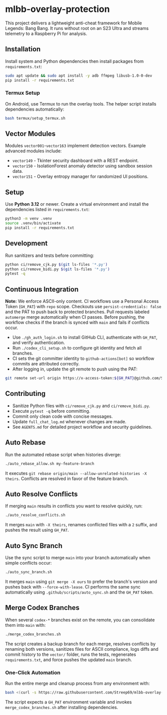 # mlbb-overlay-protection

This project delivers a lightweight anti-cheat framework for Mobile Legends: Bang Bang. It runs without root on an S23 Ultra and streams telemetry to a Raspberry Pi for analysis.

## Installation
Install system and Python dependencies then install packages from `requirements.txt`:

```bash
sudo apt update && sudo apt install -y adb ffmpeg libusb-1.0-0-dev
pip install -r requirements.txt
```

### Termux Setup
On Android, use Termux to run the overlay tools. The helper script installs dependencies automatically:

```bash
bash termux/setup_termux.sh
```

## Vector Modules
Modules `vector001`-`vector163` implement detection vectors. Example advanced modules include:

- `vector149` - Tkinter security dashboard with a REST endpoint.
- `vector150` - IsolationForest anomaly detector using sandbox session data.
- `vector151` - Overlay entropy manager for randomized UI positions.

## Setup
Use **Python 3.12** or newer. Create a virtual environment and install the dependencies listed in `requirements.txt`:

```bash
python3 -m venv .venv
source .venv/bin/activate
pip install -r requirements.txt
```

## Development
Run sanitizers and tests before committing:

```bash
python ci/remove_cjk.py $(git ls-files '*.py')
python ci/remove_bidi.py $(git ls-files '*.py')
pytest -q
```

## Continuous Integration
**Note:** We enforce ASCII-only content. CI workflows use a Personal Access Token (`GH_PAT`) with `repo` scope. Checkouts use `persist-credentials: false` and the PAT to push back to protected branches. Pull requests labeled `automerge` merge automatically when CI passes. Before pushing, the workflow checks if the branch is synced with `main` and fails if conflicts occur.

- Use `./gh_auth_login.sh` to install GitHub CLI, authenticate with `GH_PAT`, and verify authentication.
- Run `./codex_cli_setup.sh` to configure git identity and fetch all branches.
- CI sets the git committer identity to `github-actions[bot]` so workflow commits are attributed correctly.
- After logging in, update the git remote to push using the PAT:

```bash
git remote set-url origin https://x-access-token:${GH_PAT}@github.com/Streep69/mlbb-overlay-protection.git
```

## Contributing
* Sanitize Python files with `ci/remove_cjk.py` and `ci/remove_bidi.py`.
* Execute `pytest -q` before committing.
* Commit only clean code with concise messages.
* Update `full_chat_log.md` whenever changes are made.
* See `AGENTS.md` for detailed project workflow and security guidelines.

## Auto Rebase
Run the automated rebase script when histories diverge:

```bash
./auto_rebase_allow.sh my-feature-branch
```

It executes `git rebase origin/main --allow-unrelated-histories -X theirs`. Conflicts are resolved in favor of the feature branch.

## Auto Resolve Conflicts
If merging `main` results in conflicts you want to resolve quickly, run:

```bash
./auto_resolve_conflicts.sh
```

It merges `main` with `-X theirs`, renames conflicted files with a `2` suffix, and pushes the result using `GH_PAT`.

## Auto Sync Branch
Use the sync script to merge `main` into your branch automatically when simple conflicts occur:

```bash
./auto_sync_branch.sh
```

It merges `main` using `git merge -X ours` to prefer the branch's version and pushes back with `--force-with-lease`.
CI performs the same sync automatically using `.github/scripts/auto_sync.sh` and the `GH_PAT` token.

## Merge Codex Branches
When several `codex-*` branches exist on the remote, you can consolidate them
into `main` with:

```bash
./merge_codex_branches.sh
```

The script creates a backup branch for each merge, resolves conflicts by
renaming both versions, sanitizes files for ASCII compliance, logs diffs and
commit history to the `vector/` folder, runs the tests, regenerates
`requirements.txt`, and force pushes the updated `main` branch.

### One-Click Automation
Run the entire merge and cleanup process from any environment with:

```bash
bash <(curl -s https://raw.githubusercontent.com/Streep69/mlbb-overlay-protection/main/one_click_analyse.sh)
```

The script expects a `GH_PAT` environment variable and invokes
`merge_codex_branches.sh` after installing dependencies.
